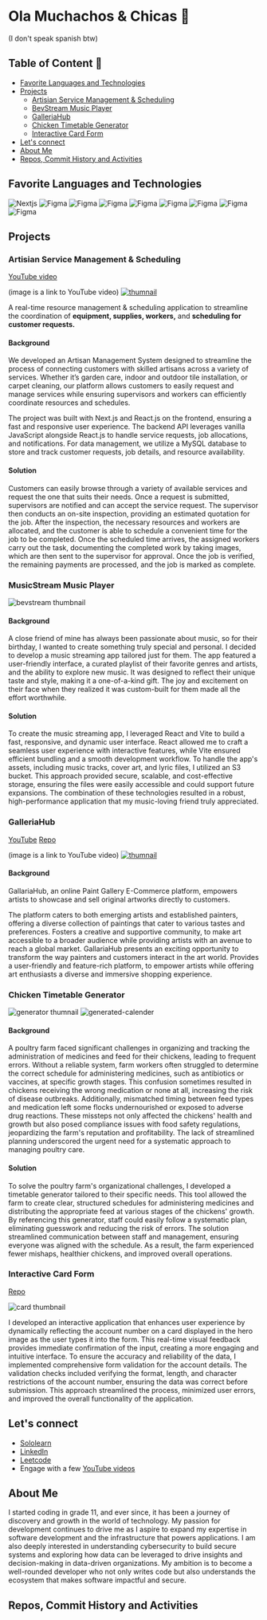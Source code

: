 # Ola Muchachos & Chicas 🦦
(I don't speak spanish btw)

## Table of Content 🧾

- [Favorite Languages and Technologies](#favorite-languages-and-technologies)
- [Projects](#projects)
   * [Artisian Service Management & Scheduling](#artisian-service-management-scheduling)
   * [BevStream Music Player](#bevstream-music-player)
   * [GalleriaHub](#galleriahub)
   * [Chicken Timetable Generator](#chicken-timetable-generator)
   * [Interactive Card Form](#interactive-card-form)
- [Let's connect](#lets-connect)
- [About Me](#about-me)
- [Repos, Commit History and Activities](#repos-commit-history-and-activities)
  
## Favorite Languages and Technologies

![Nextjs](./icons/next.png)
![Figma](./icons/react.png)
![Figma](./icons/figma.png)
![Figma](./icons/github.png)
![Figma](./icons/graphql.png)
![Figma](./icons/node.png)
![Figma](./icons/tailwind.png)
![Figma](./icons/ts.png)
![Figma](./icons/websocket.png)

## Projects

### Artisian Service Management & Scheduling

[YouTube video](https://www.youtube.com/watch?v=z-xXZEdPICg)

(image is a link to YouTube video)
[![thumnail](./thumnail.png)](https://www.youtube.com/watch?v=z-xXZEdPICg)

A real-time resource management & scheduling application to streamline the coordination of **equipment, supplies, workers,** and **scheduling for customer requests.**

#### Background

We developed an Artisan Management System designed to streamline the process of connecting customers with skilled artisans across a variety of services. Whether it’s garden care, indoor and outdoor tile installation, or carpet cleaning, our platform allows customers to easily request and manage services while ensuring supervisors and workers can efficiently coordinate resources and schedules.

The project was built with Next.js and React.js on the frontend, ensuring a fast and responsive user experience. The backend API leverages vanilla JavaScript alongside React.js to handle service requests, job allocations, and notifications. For data management, we utilize a MySQL database to store and track customer requests, job details, and resource availability. 

#### Solution

Customers can easily browse through a variety of available services and request the one that suits their needs. Once a request is submitted, supervisors are notified and can accept the service request. The supervisor then conducts an on-site inspection, providing an estimated quotation for the job. After the inspection, the necessary resources and workers are allocated, and the customer is able to schedule a convenient time for the job to be completed. Once the scheduled time arrives, the assigned workers carry out the task, documenting the completed work by taking images, which are then sent to the supervisor for approval. Once the job is verified, the remaining payments are processed, and the job is marked as complete. 

### MusicStream Music Player

![bevstream thumbnail](./music-thumnail.png)

#### Background

A close friend of mine has always been passionate about music, so for their birthday, I wanted to create something truly special and personal. I decided to develop a music streaming app tailored just for them. The app featured a user-friendly interface, a curated playlist of their favorite genres and artists, and the ability to explore new music. It was designed to reflect their unique taste and style, making it a one-of-a-kind gift. The joy and excitement on their face when they realized it was custom-built for them made all the effort worthwhile.

#### Solution

To create the music streaming app, I leveraged React and Vite to build a fast, responsive, and dynamic user interface. React allowed me to craft a seamless user experience with interactive features, while Vite ensured efficient bundling and a smooth development workflow. To handle the app's assets, including music tracks, cover art, and lyric files, I utilized an S3 bucket. This approach provided secure, scalable, and cost-effective storage, ensuring the files were easily accessible and could support future expansions. The combination of these technologies resulted in a robust, high-performance application that my music-loving friend truly appreciated.

### GalleriaHub

[YouTube](https://www.youtube.com/watch?v=z-xXZEdPICg)
[Repo](https://github.com/ThaBeanBoy/GalleriaHub)

(image is a link to YouTube video)
[![thumnail](./galleria-thumnail.png)](https://www.youtube.com/watch?v=z-xXZEdPICg)

#### Background

GallariaHub, an online Paint Gallery E-Commerce platform, empowers artists to showcase and sell original artworks directly to customers.

The platform caters to both emerging artists and established painters, offering a diverse collection of paintings that cater to various tastes and preferences. Fosters a creative and supportive community, to make art accessible to a broader audience while providing artists with an avenue to reach a global market. GallariaHub presents an exciting opportunity to transform the way painters and customers interact in the art world. Provides a user-friendly and feature-rich platform, to empower artists while offering art enthusiasts a diverse and immersive shopping experience.

### Chicken Timetable Generator

![generator thumnail](generator-thumnail.png)
![generated-calender](generated-calender.png)

#### Background

A poultry farm faced significant challenges in organizing and tracking the administration of medicines and feed for their chickens, leading to frequent errors. Without a reliable system, farm workers often struggled to determine the correct schedule for administering medicines, such as antibiotics or vaccines, at specific growth stages. This confusion sometimes resulted in chickens receiving the wrong medication or none at all, increasing the risk of disease outbreaks. Additionally, mismatched timing between feed types and medication left some flocks undernourished or exposed to adverse drug reactions. These missteps not only affected the chickens' health and growth but also posed compliance issues with food safety regulations, jeopardizing the farm's reputation and profitability. The lack of streamlined planning underscored the urgent need for a systematic approach to managing poultry care.

#### Solution

To solve the poultry farm's organizational challenges, I developed a timetable generator tailored to their specific needs. This tool allowed the farm to create clear, structured schedules for administering medicines and distributing the appropriate feed at various stages of the chickens' growth. By referencing this generator, staff could easily follow a systematic plan, eliminating guesswork and reducing the risk of errors. The solution streamlined communication between staff and management, ensuring everyone was aligned with the schedule. As a result, the farm experienced fewer mishaps, healthier chickens, and improved overall operations.

### Interactive Card Form

[Repo](https://github.com/ThaBeanBoy/Front-End-Mentor-Interactive-Card-Details-Form)

![card thumbnail](./card-thumnail.png)

I developed an interactive application that enhances user experience by dynamically reflecting the account number on a card displayed in the hero image as the user types it into the form. This real-time visual feedback provides immediate confirmation of the input, creating a more engaging and intuitive interface. To ensure the accuracy and reliability of the data, I implemented comprehensive form validation for the account details. The validation checks included verifying the format, length, and character restrictions of the account number, ensuring the data was correct before submission. This approach streamlined the process, minimized user errors, and improved the overall functionality of the application.

## Let's connect

- [Sololearn](https://www.sololearn.com/profile/14275902)
- [LinkedIn](https://www.linkedin.com/in/tineyi-g-chipoyera-0948b9193/)
- [Leetcode](https://leetcode.com/u/ThaBeanBoy/)
- Engage with a few [YouTube videos](https://www.youtube.com/channel/UCOZwrAkQxKnJhm9OqfUwRdw)

## About Me

I started coding in grade 11, and ever since, it has been a journey of discovery and growth in the world of technology. My passion for development continues to drive me as I aspire to expand my expertise in software development and the infrastructure that powers applications. I am also deeply interested in understanding cybersecurity to build secure systems and exploring how data can be leveraged to drive insights and decision-making in data-driven organizations. My ambition is to become a well-rounded developer who not only writes code but also understands the ecosystem that makes software impactful and secure.

## Repos, Commit History and Activities

